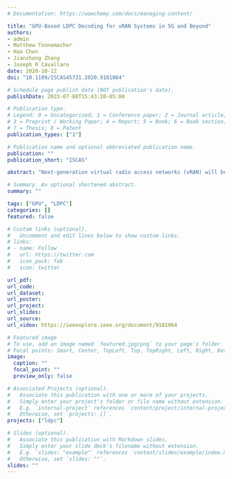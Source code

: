 ```yaml
---
# Documentation: https://wowchemy.com/docs/managing-content/

title: "GPU-Based LDPC Decoding for vRAN Systems in 5G and Beyond"
authors: 
- admin
- Matthew Tonnemacher
- Hao Chen
- Jianzhong Zhang
- Joseph R Cavallaro
date: 2020-10-12
doi: "10.1109/ISCAS45731.2020.9181064"

# Schedule page publish date (NOT publication's date).
publishDate: 2023-07-08T15:43:20-05:00

# Publication type.
# Legend: 0 = Uncategorized; 1 = Conference paper; 2 = Journal article;
# 3 = Preprint / Working Paper; 4 = Report; 5 = Book; 6 = Book section;
# 7 = Thesis; 8 = Patent
publication_types: ["1"]

# Publication name and optional abbreviated publication name.
publication: ""
publication_short: "ISCAS"

abstract: "Next-generation virtual radio access networks (vRAN) will benefit from the flexibility provided by virtualization in proposed Cloud-RAN configurations. These systems for 5G and beyond may consist of commodity hardware such as GPUs in data centers with multiple connected base stations (gNBs) flexibly receiving allocated resources depending on time-varying, real-time demands. In this paper, parallel reconfigurable algorithms and architectures for channel decoding are proposed. In particular, flexible rate and block length LDPC decoders for the new radio (NR) physical layer on GPU are characterized. We implement these GPU decoders using reduced word lengths of 8-bits to represent the log-likelihood ratios during decoding, and we utilize multiple GPU streams to process multiple blocks of codewords in parallel. These techniques allow our implementation to reduce the device transfer overhead and achieve the low-latency or high-throughput targets for 5G and beyond. Moreover, we integrate our decoder into the Open Air Interface (OAI) NR software stack to investigate virtualization capabilities when containerizing vRAN functionality such as the LDPC decoder."

# Summary. An optional shortened abstract.
summary: ""

tags: ["GPU", "LDPC"]
categories: []
featured: false

# Custom links (optional).
#   Uncomment and edit lines below to show custom links.
# links:
# - name: Follow
#   url: https://twitter.com
#   icon_pack: fab
#   icon: twitter

url_pdf:
url_code:
url_dataset:
url_poster:
url_project:
url_slides:
url_source:
url_video: https://ieeexplore.ieee.org/document/9181064

# Featured image
# To use, add an image named `featured.jpg/png` to your page's folder. 
# Focal points: Smart, Center, TopLeft, Top, TopRight, Left, Right, BottomLeft, Bottom, BottomRight.
image:
  caption: ""
  focal_point: ""
  preview_only: false

# Associated Projects (optional).
#   Associate this publication with one or more of your projects.
#   Simply enter your project's folder or file name without extension.
#   E.g. `internal-project` references `content/project/internal-project/index.md`.
#   Otherwise, set `projects: []`.
projects: ["ldpc"]

# Slides (optional).
#   Associate this publication with Markdown slides.
#   Simply enter your slide deck's filename without extension.
#   E.g. `slides: "example"` references `content/slides/example/index.md`.
#   Otherwise, set `slides: ""`.
slides: ""
---
```

